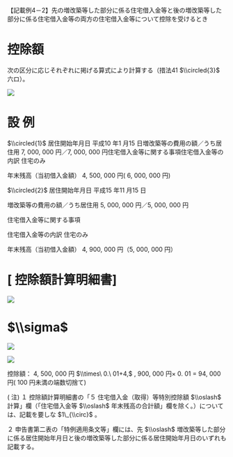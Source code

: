 【記載例4－2】先の増改築等した部分に係る住宅借入金等と後の増改築等した部分に係る住宅借入金等の両方の住宅借入金等について控除を受けるとき

# 控除額

次の区分に応じそれぞれに掲げる算式により計算する（措法41 $\\circled{3}$ 六ロ）。

![](https://www.nta.go.jp/tmp/3d80de29-b6d4-4b51-8827-7d9fb1a4346e/images/606e0412fc3760c3f987b33b5a0d38dbe4570cb1cc15e76b88c3c69e1ec777e4.jpg)

# 設 例

$\\circled{1}$ 居住開始年月日 平成10 年1 月15 日増改築等の費用の額／うち居住用 7, 000, 000 円／7, 000, 000 円住宅借入金等に関する事項住宅借入金等の内訳 住宅のみ

年末残高（当初借入金額） 4, 500, 000 円( 6, 000, 000 円)

$\\circled{2}$ 居住開始年月日 平成15 年11 月15 日

増改築等の費用の額／うち居住用 5, 000, 000 円／5, 000, 000 円

住宅借入金等に関する事項

住宅借入金等の内訳 住宅のみ

年末残高（当初借入金額） 4, 900, 000 円（5, 000, 000 円）

# \[ 控除額計算明細書\]

![](https://www.nta.go.jp/tmp/3d80de29-b6d4-4b51-8827-7d9fb1a4346e/images/9b059511644e087ae1d74c0d836ecffc768c3d597e2e43fb67e6ef9161fab892.jpg)

# $\\sigma$

![](https://www.nta.go.jp/tmp/3d80de29-b6d4-4b51-8827-7d9fb1a4346e/images/09426ec489b2fe7eb547554397ea9ac517e790ec4f3be3725b33fee8a4bd4a0f.jpg)

![](https://www.nta.go.jp/tmp/3d80de29-b6d4-4b51-8827-7d9fb1a4346e/images/fc9eb79d558ae67f173439e48fcfc1b409ec9360dc1b414061062d1e83f552d8.jpg)

控除額： 4, 500, 000 円 $\\times\ 0.\ 01+4,$ , 900, 000 円× 0. 01 $=$ 94, 000 円( 100 円未満の端数切捨て)

( 注) １ 控除額計算明細書の「５ 住宅借入金（取得）等特別控除額 $\\oslash$ 計算」欄（「住宅借入金等 $\\oslash$ 年末残高の合計額」欄を除く。）については、記載を要しな $1\_{\\circ}$ 。

２ 申告書第二表の「特例適用条文等」欄には、先 $\\oslash$ 増改築等した部分に係る居住開始年月日と後の増改築等した部分に係る居住開始年月日のいずれも記載する。